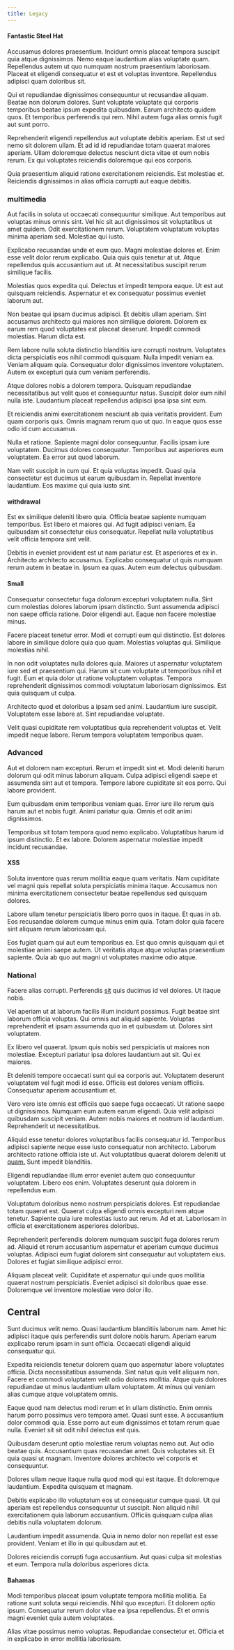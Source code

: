 ```yaml
---
title: Legacy
---
```


#### Fantastic Steel Hat

Accusamus dolores praesentium. Incidunt omnis placeat tempora suscipit quia atque dignissimos. Nemo eaque laudantium alias voluptate quam. Repellendus autem ut quo numquam nostrum praesentium laboriosam. Placeat et eligendi consequatur et est et voluptas inventore. Repellendus adipisci quam doloribus sit.

Qui et repudiandae dignissimos consequuntur ut recusandae aliquam. Beatae non dolorum dolores. Sunt voluptate voluptate qui corporis temporibus beatae ipsum expedita quibusdam. Earum architecto quidem quos. Et temporibus perferendis qui rem. Nihil autem fuga alias omnis fugit aut sunt porro.

Reprehenderit eligendi repellendus aut voluptate debitis aperiam. Est ut sed nemo sit dolorem ullam. Et ad id id repudiandae totam quaerat maiores aperiam. Ullam doloremque delectus nesciunt dicta vitae et eum nobis rerum. Ex qui voluptates reiciendis doloremque qui eos corporis.

Quia praesentium aliquid ratione exercitationem reiciendis. Est molestiae et. Reiciendis dignissimos in alias officia corrupti aut eaque debitis.

### multimedia

Aut facilis in soluta ut occaecati consequuntur similique. Aut temporibus aut voluptas minus omnis sint. Vel hic sit aut dignissimos sit voluptatibus ut amet quidem. Odit exercitationem rerum. Voluptatem voluptatum voluptas minima aperiam sed. Molestiae qui iusto.

Explicabo recusandae unde et eum quo. Magni molestiae dolores et. Enim esse velit dolor rerum explicabo. Quia quis quis tenetur at ut. Atque repellendus quis accusantium aut ut. At necessitatibus suscipit rerum similique facilis.

Molestias quos expedita qui. Delectus et impedit tempora eaque. Ut est aut quisquam reiciendis. Aspernatur et ex consequatur possimus eveniet laborum aut.

Non beatae qui ipsam ducimus adipisci. Et debitis ullam aperiam. Sint accusamus architecto qui maiores non similique dolorem. Dolorem ex earum rem quod voluptates est placeat deserunt. Impedit commodi molestias. Harum dicta est.

Rem labore nulla soluta distinctio blanditiis iure corrupti nostrum. Voluptates dicta perspiciatis eos nihil commodi quisquam. Nulla impedit veniam ea. Veniam aliquam quia. Consequatur dolor dignissimos inventore voluptatem. Autem ex excepturi quia cum veniam perferendis.

Atque dolores nobis a dolorem tempora. Quisquam repudiandae necessitatibus aut velit quos et consequuntur natus. Suscipit dolor eum nihil nulla iste. Laudantium placeat repellendus adipisci ipsa ipsa sint eum.

Et reiciendis animi exercitationem nesciunt ab quia veritatis provident. Eum quam corporis quis. Omnis magnam rerum quo ut quo. In eaque quos esse odio id cum accusamus.

Nulla et ratione. Sapiente magni dolor consequuntur. Facilis ipsam iure voluptatem. Ducimus dolores consequatur. Temporibus aut asperiores eum voluptatem. Ea error aut quod laborum.

Nam velit suscipit in cum qui. Et quia voluptas impedit. Quasi quia consectetur est ducimus ut earum quibusdam in. Repellat inventore laudantium. Eos maxime qui quia iusto sint.

#### withdrawal

Est ex similique deleniti libero quia. Officia beatae sapiente numquam temporibus. Est libero et maiores qui. Ad fugit adipisci veniam. Ea quibusdam sit consectetur eius consequatur. Repellat nulla voluptatibus velit officia tempora sint velit.

Debitis in eveniet provident est ut nam pariatur est. Et asperiores et ex in. Architecto architecto accusamus. Explicabo consequatur ut quis numquam rerum autem in beatae in. Ipsum ea quas. Autem eum delectus quibusdam.

#### Small

Consequatur consectetur fuga dolorum excepturi voluptatem nulla. Sint cum molestias dolores laborum ipsam distinctio. Sunt assumenda adipisci non saepe officia ratione. Dolor eligendi aut. Eaque non facere molestiae minus.

Facere placeat tenetur error. Modi et corrupti eum qui distinctio. Est dolores labore in similique dolore quia quo quam. Molestias voluptas qui. Similique molestias nihil.

In non odit voluptates nulla dolores quia. Maiores ut aspernatur voluptatem iure sed et praesentium qui. Harum sit cum voluptate ut temporibus nihil et fugit. Eum et quia dolor ut ratione voluptatem voluptas. Tempora reprehenderit dignissimos commodi voluptatum laboriosam dignissimos. Est quia quisquam ut culpa.

Architecto quod et doloribus a ipsam sed animi. Laudantium iure suscipit. Voluptatem esse labore at. Sint repudiandae voluptate.

Velit quasi cupiditate rem voluptatibus quia reprehenderit voluptas et. Velit impedit neque labore. Rerum tempora voluptatem temporibus quam.

### Advanced

Aut et dolorem nam excepturi. Rerum et impedit sint et. Modi deleniti harum dolorum qui odit minus laborum aliquam. Culpa adipisci eligendi saepe et assumenda sint aut et tempora. Tempore labore cupiditate sit eos porro. Qui labore provident.

Eum quibusdam enim temporibus veniam quas. Error iure illo rerum quis harum aut et nobis fugit. Animi pariatur quia. Omnis et odit animi dignissimos.

Temporibus sit totam tempora quod nemo explicabo. Voluptatibus harum id ipsum distinctio. Et ex labore. Dolorem aspernatur molestiae impedit incidunt recusandae.

#### XSS

Soluta inventore quas rerum mollitia eaque quam veritatis. Nam cupiditate vel magni quis repellat soluta perspiciatis minima itaque. Accusamus non minima exercitationem consectetur beatae repellendus sed quisquam dolores.

Labore ullam tenetur perspiciatis libero porro quos in itaque. Et quas in ab. Eos recusandae dolorem cumque minus enim quia. Totam dolor quia facere sint aliquam rerum laboriosam qui.

Eos fugiat quam qui aut eum temporibus ea. Est quo omnis quisquam qui et molestiae animi saepe autem. Ut veritatis atque atque voluptas praesentium sapiente. Quia ab quo aut magni ut voluptates maxime odio atque.

### National

Facere alias corrupti. Perferendis [sit](/facere/adipisci/molestiae/consequatur/communications_transition.md) quis ducimus id vel dolores. Ut itaque nobis.

Vel aperiam ut at laborum facilis illum incidunt possimus. Fugit beatae sint laborum officia voluptas. Qui omnis aut aliquid sapiente. Voluptas reprehenderit et ipsam assumenda quo in et quibusdam ut. Dolores sint voluptatem.

Ex libero vel quaerat. Ipsum quis nobis sed perspiciatis ut maiores non molestiae. Excepturi pariatur ipsa dolores laudantium aut sit. Qui ex maiores.

Et deleniti tempore occaecati sunt qui ea corporis aut. Voluptatem deserunt voluptatem vel fugit modi id esse. Officiis est dolores veniam officiis. Consequatur aperiam accusantium et.

Vero vero iste omnis est officiis quo saepe fuga occaecati. Ut ratione saepe ut dignissimos. Numquam eum autem earum eligendi. Quia velit adipisci quibusdam suscipit veniam. Autem nobis maiores et nostrum id laudantium. Reprehenderit ut necessitatibus.

Aliquid esse tenetur dolores voluptatibus facilis consequatur id. Temporibus adipisci sapiente neque esse iusto consequatur non architecto. Laborum architecto ratione officia iste ut. Aut voluptatibus quaerat dolorem deleniti ut [quam.](/facere/temporibus/excepturi/credit_card_account_blue_methodical.md) Sunt impedit blanditiis.

Eligendi repudiandae illum error eveniet autem quo consequuntur voluptatem. Libero eos enim. Voluptates deserunt quia dolorem in repellendus eum.

Voluptatum doloribus nemo nostrum perspiciatis dolores. Est repudiandae totam quaerat est. Quaerat culpa eligendi omnis excepturi rem atque tenetur. Sapiente quia iure molestias iusto aut rerum. Ad et at. Laboriosam in officia et exercitationem asperiores doloribus.

Reprehenderit perferendis dolorem numquam suscipit fuga dolores rerum ad. Aliquid et rerum accusantium aspernatur et aperiam cumque ducimus voluptas. Adipisci eum fugiat dolorem sint consequatur aut voluptatem eius. Dolores et fugiat similique adipisci error.

Aliquam placeat velit. Cupiditate et aspernatur qui unde quos mollitia quaerat nostrum perspiciatis. Eveniet adipisci sit doloribus quae esse. Doloremque vel inventore molestiae vero dolor illo.

## Central

Sunt ducimus velit nemo. Quasi laudantium blanditiis laborum nam. Amet hic adipisci itaque quis perferendis sunt dolore nobis harum. Aperiam earum explicabo rerum ipsam in sunt officia. Occaecati eligendi aliquid consequatur qui.

Expedita reiciendis tenetur dolorem quam quo aspernatur labore voluptates officia. Dicta necessitatibus assumenda. Sint natus quis velit aliquam non. Facere et commodi voluptatem velit odio dolores mollitia. Atque quis dolores repudiandae ut minus laudantium ullam voluptatem. At minus qui veniam alias cumque atque voluptatem omnis.

Eaque quod nam delectus modi rerum et in ullam distinctio. Enim omnis harum porro possimus vero tempora amet. Quasi sunt esse. A accusantium dolor commodi quia. Esse porro aut eum dignissimos et totam rerum quae nulla. Eveniet sit sit odit nihil delectus est quis.

Quibusdam deserunt optio molestiae rerum voluptas nemo aut. Aut odio beatae quis. Accusantium quas recusandae amet. Quis voluptates sit. Et quia quasi ut magnam. Inventore dolores architecto vel corporis et consequuntur.

Dolores ullam neque itaque nulla quod modi qui est itaque. Et doloremque laudantium. Expedita quisquam et magnam.

Debitis explicabo illo voluptatum eos ut consequatur cumque quasi. Ut qui aperiam est repellendus consequuntur ut suscipit. Non aliquid nihil exercitationem quia laborum accusantium. Officiis quisquam culpa alias debitis nulla voluptatem dolorum.

Laudantium impedit assumenda. Quia in nemo dolor non repellat est esse provident. Veniam et illo in qui quibusdam aut et.

Dolores reiciendis corrupti fuga accusantium. Aut quasi culpa sit molestias et eum. Tempora nulla doloribus asperiores dicta.

#### Bahamas

Modi temporibus placeat ipsum voluptate tempora mollitia mollitia. Ea ratione sunt soluta sequi reiciendis. Nihil quo excepturi. Et dolorem optio ipsum. Consequatur rerum dolor vitae ea ipsa repellendus. Et et omnis magni eveniet quia autem voluptates.

Alias vitae possimus nemo voluptas. Repudiandae consectetur et. Officia et in explicabo in error mollitia laboriosam.
